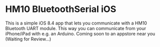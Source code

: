# HM10 BluetoothSerial iOS
This is a simple iOS 8.4 app that lets you communicate with a HM10 Bluetooth UART module. This way you can communicate from your iPhone/iPad with e.g. an Arduino.
Coming soon to an appstore near you (Waiting for Review...)
